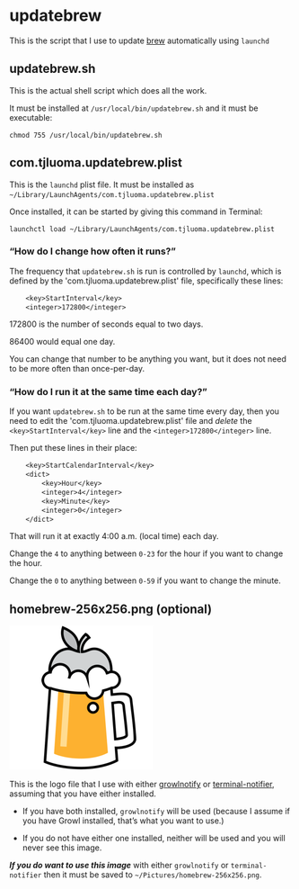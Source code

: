 # updatebrew
This is the script that I use to update [brew](https://brew.sh) automatically using `launchd`

## updatebrew.sh

This is the actual shell script which does all the work.

It must be installed at `/usr/local/bin/updatebrew.sh` and it must be executable:

	chmod 755 /usr/local/bin/updatebrew.sh


## com.tjluoma.updatebrew.plist

This is the `launchd` plist file. It must be installed as `~/Library/LaunchAgents/com.tjluoma.updatebrew.plist`

Once installed, it can be started by giving this command in Terminal:

	launchctl load ~/Library/LaunchAgents/com.tjluoma.updatebrew.plist


### “How do I change how often it runs?”

The frequency that `updatebrew.sh` is run is controlled by `launchd`, which is defined by the 'com.tjluoma.updatebrew.plist' file, specifically these lines:

```
	<key>StartInterval</key>
	<integer>172800</integer>
```

172800 is the number of seconds equal to two days.

86400 would equal one day.

You can change that number to be anything you want, but it does not need to be more often than once-per-day.

### “How do I run it at the same time each day?”

If you want `updatebrew.sh` to be run at the same time every day, then you need to edit the 'com.tjluoma.updatebrew.plist' file and _delete_ the `<key>StartInterval</key>` line and the `<integer>172800</integer>` line.

Then put these lines in their place:

```
	<key>StartCalendarInterval</key>
	<dict>
		<key>Hour</key>
		<integer>4</integer>
		<key>Minute</key>
		<integer>0</integer>
	</dict>
```

That will run it at exactly 4:00 a.m. (local time) each day.

Change the `4` to anything between `0-23` for the hour if you want to change the hour.

Change the `0` to anything between `0-59` if you want to change the minute.

## homebrew-256x256.png (optional)

![Homebrew Logo](homebrew-256x256.png)

This is the logo file that I use with either [growlnotify](http://growl.cachefly.net/GrowlNotify-2.1.zip) or [terminal-notifier](https://github.com/julienXX/terminal-notifier), assuming that you have either installed.

* If you have both installed, `growlnotify` will be used (because I assume if you have Growl installed, that’s what you want to use.)

* If you do not have either one installed, neither will be used and you will never see this image.

***If you do want to use this image*** with either `growlnotify` or `terminal-notifier` then it must be saved to `~/Pictures/homebrew-256x256.png`.

